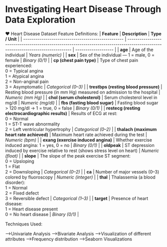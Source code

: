# Investigating Heart Disease Through Data Exploration


❤️ Heart Disease Dataset Feature Definitions:
| **Feature**                                        | **Description**                                                                                                                  | **Type / Unit**     |
| -------------------------------------------------- | -------------------------------------------------------------------------------------------------------------------------------- | ------------------- |
| **age**                                            | Age of the individual                                                                                                            | *Years (numeric)*   |
| **sex**                                            | Sex of the individual — 1 = male, 0 = female                                                                                     | *Binary (0/1)*      |
| **cp (chest pain type)**                           | Type of chest pain experienced: <br> 0 = Typical angina <br> 1 = Atypical angina <br> 2 = Non-anginal pain <br> 3 = Asymptomatic | *Categorical (0–3)* |
| **trestbps (resting blood pressure)**              | Resting blood pressure (in mm Hg) measured on admission to the hospital                                                          | *Numeric (mm Hg)*   |
| **chol (serum cholesterol)**                       | Serum cholesterol level in mg/dl                                                                                                 | *Numeric (mg/dl)*   |
| **fbs (fasting blood sugar)**                      | Fasting blood sugar > 120 mg/dl → 1 = true, 0 = false                                                                            | *Binary (0/1)*      |
| **restecg (resting electrocardiographic results)** | Results of ECG at rest: <br> 0 = Normal <br> 1 = ST-T wave abnormality <br> 2 = Left ventricular hypertrophy                     | *Categorical (0–2)* |
| **thalach (maximum heart rate achieved)**          | Maximum heart rate achieved during the test                                                                                      | *Numeric (bpm)*     |
| **exang (exercise induced angina)**                | Whether exercise induced angina: 1 = yes, 0 = no                                                                                 | *Binary (0/1)*      |
| **oldpeak**                                        | ST depression induced by exercise relative to rest (shows stress level on heart)                                                 | *Numeric (float)*   |
| **slope**                                          | The slope of the peak exercise ST segment: <br> 0 = Upsloping <br> 1 = Flat <br> 2 = Downsloping                                 | *Categorical (0–2)* |
| **ca**                                             | Number of major vessels (0–3) colored by fluoroscopy                                                                             | *Numeric (integer)* |
| **thal**                                           | Thalassemia (a blood disorder): <br> 1 = Normal <br> 2 = Fixed defect <br> 3 = Reversible defect                                 | *Categorical (1–3)* |
| **target**                                         | Presence of heart disease: <br> 1 = Heart disease present <br> 0 = No heart disease                                              | *Binary (0/1)*      |


Techniques Used:

-->Univariate Analysis
-->Bivariate Analysis
-->Visualization of different attributes
-->Frequency distribution
-->Seaborn Visualizations


